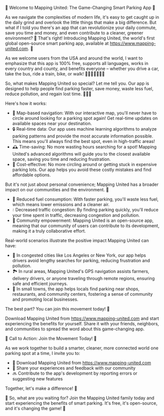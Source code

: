 🎉 Welcome to Mapping United: The Game-Changing Smart Parking App 🌟

As we navigate the complexities of modern life, it's easy to get caught up in the daily grind and overlook the little things that make a big difference. But what if I told you there's an app that can revolutionize your daily commute, save you time and money, and even contribute to a cleaner, greener environment? 🌱 That's right! Introducing Mapping United, the world's first global open-source smart parking app, available at https://www.mapping-united.com. 📲

As we welcome users from the USA and around the world, I want to emphasize that this app is 100% free, supports all languages, works in every country and county, and benefits everyone – whether you drive a car, take the bus, ride a train, bike, or walk! 🚗🚌🚂🚴‍♀️🏃‍♂️

So, what makes Mapping United so special? Let me tell you. Our app is designed to help people find parking faster, save money, waste less fuel, reduce pollution, and regain lost time. 💸💨🌆

Here's how it works:

* 📍 Map-based navigation: With our interactive map, you'll never have to circle around looking for a parking spot again! Get real-time updates on available spaces near your destination.
* 🔒 Real-time data: Our app uses machine learning algorithms to analyze parking patterns and provide the most accurate information possible. This means you'll always find the best spot, even in high-traffic areas!
* 🕰️ Time-saving: No more wasting hours searching for a spot! Mapping United's advanced algorithms will guide you to the closest available space, saving you time and reducing frustration.
* 💸 Cost-effective: No more circling around or getting stuck in expensive parking lots. Our app helps you avoid these costly mistakes and find affordable options.

But it's not just about personal convenience; Mapping United has a broader impact on our communities and the environment. 🌟

* 🔋 Reduced fuel consumption: With faster parking, you'll waste less fuel, which means lower emissions and a cleaner air.
* 💧 Decreased traffic congestion: By finding parking quickly, you'll reduce your time spent in traffic, decreasing congestion and pollution.
* 👥 Community empowerment: Mapping United is an open-source app, meaning that our community of users can contribute to its development, making it a truly collaborative effort.

Real-world scenarios illustrate the positive impact Mapping United can have:

* 🌆 In congested cities like Los Angeles or New York, our app helps drivers avoid lengthy searches for parking, reducing frustration and pollution.
* 🏞️ In rural areas, Mapping United's GPS navigation assists farmers, delivery drivers, or anyone traveling through remote regions, ensuring safe and efficient journeys.
* 👥 In small towns, the app helps locals find parking near shops, restaurants, and community centers, fostering a sense of community and promoting local businesses.

The best part? You can join this movement today! 🎉

Download Mapping United from https://www.mapping-united.com and start experiencing the benefits for yourself. Share it with your friends, neighbors, and communities to spread the word about this game-changing app.

📣 Call to Action: Join the Movement Today! 🌟

As we work together to build a smarter, cleaner, more connected world one parking spot at a time, I invite you to:

* 📲 Download Mapping United from https://www.mapping-united.com
* 👥 Share your experiences and feedback with our community
* 🔜 Contribute to the app's development by reporting errors or suggesting new features

Together, let's make a difference! 💪

🌟 So, what are you waiting for? Join the Mapping United family today and start experiencing the benefits of smart parking. It's free, it's open-source, and it's changing the game! 🎉